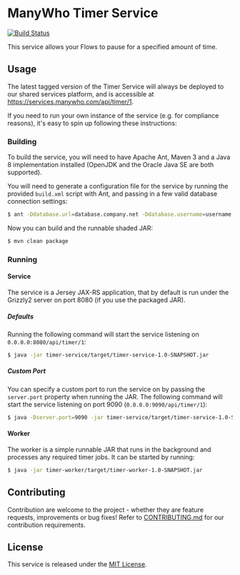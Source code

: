 ManyWho Timer Service
=====================

[![Build Status](https://travis-ci.org/manywho/service-timer.svg?branch=develop)](https://travis-ci.org/manywho/service-timer)

This service allows your Flows to pause for a specified amount of time.

## Usage

The latest tagged version of the Timer Service will always be deployed to our shared services platform, and is accessible at https://services.manywho.com/api/timer/1.

If you need to run your own instance of the service (e.g. for compliance reasons), it's easy to spin up following these instructions:

### Building

To build the service, you will need to have Apache Ant, Maven 3 and a Java 8 implementation installed (OpenJDK and the Oracle Java SE are both supported).

You will need to generate a configuration file for the service by running the provided `build.xml` script with Ant, and passing in a few valid database connection settings:

```bash
$ ant -Ddatabase.url=database.company.net -Ddatabase.username=username -Ddatabase.password=password
```

Now you can build and the runnable shaded JAR:

```bash
$ mvn clean package
```

### Running

#### Service

The service is a Jersey JAX-RS application, that by default is run under the Grizzly2 server on port 8080 (if you use 
the packaged JAR).

##### Defaults

Running the following command will start the service listening on `0.0.0.0:8080/api/timer/1`:

```bash
$ java -jar timer-service/target/timer-service-1.0-SNAPSHOT.jar
```

##### Custom Port

You can specify a custom port to run the service on by passing the `server.port` property when running the JAR. The
following command will start the service listening on port 9090 (`0.0.0.0:9090/api/timer/1`):

```bash
$ java -Dserver.port=9090 -jar timer-service/target/timer-service-1.0-SNAPSHOT.jar
```

#### Worker

The worker is a simple runnable JAR that runs in the background and processes any required timer jobs. It can be started by running:

```bash
$ java -jar timer-worker/target/timer-worker-1.0-SNAPSHOT.jar
```

## Contributing

Contribution are welcome to the project - whether they are feature requests, improvements or bug fixes! Refer to 
[CONTRIBUTING.md](CONTRIBUTING.md) for our contribution requirements.

## License

This service is released under the [MIT License](http://opensource.org/licenses/mit-license.php).
